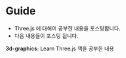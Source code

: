 # Guide

- Three.js 에 대해여 공부한 내용을 포스팅합니다. <br>
- 다음 내용들이 포스팅 됩니다. <br>

**3d-graphics:** Learn Three.js 책을 공부한 내용<br><br>
